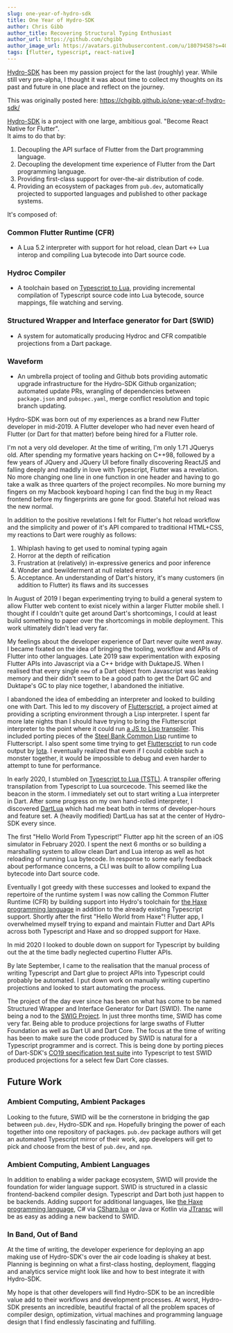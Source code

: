 ```yaml
---
slug: one-year-of-hydro-sdk
title: One Year of Hydro-SDK
author: Chris Gibb
author_title: Recovering Structural Typing Enthusiast
author_url: https://github.com/chgibb
author_image_url: https://avatars.githubusercontent.com/u/18079458?s=400&v=4
tags: [flutter, typescript, react-native]
---
```


[Hydro-SDK](https://github.com/hydro-sdk/hydro-sdk) has been my passion project for the last (roughly) year. While still very pre-alpha, I thought it was about time to collect my thoughts on its past and future in one place and reflect on the journey.

<!--truncate-->

This was originally posted here: https://chgibb.github.io/one-year-of-hydro-sdk/

[Hydro-SDK](https://github.com/hydro-sdk/hydro-sdk) is a project with one large, ambitious goal. "Become React Native for Flutter".  
It aims to do that by:
1. Decoupling the API surface of Flutter from  the Dart programming language.
2. Decoupling the development time experience of Flutter from the Dart programming language.
3. Providing first-class support for over-the-air distribution of code.
4. Providing an ecosystem of packages from `pub.dev`, automatically projected to supported languages and published to other package systems.

It's composed of:
### Common Flutter Runtime (CFR)
- A Lua 5.2 interpreter with support for hot reload, clean Dart <-> Lua interop and compiling Lua bytecode into Dart source code.
### Hydroc Compiler
- A toolchain based on [Typescript to Lua](https://github.com/TypeScriptToLua/TypeScriptToLua), providing incremental compilation of Typescript source code into Lua bytecode, source mappings, file watching and serving.
### Structured Wrapper and Interface generator for Dart (SWID)
- A system for automatically producing Hydroc and CFR compatible projections from a Dart package.
### Waveform
- An umbrella project of tooling and Github bots providing automatic upgrade infrastructure for the Hydro-SDK Github organization; automated update PRs, wrangling of dependencies between `package.json` and `pubspec.yaml`, merge conflict resolution and topic branch updating.

Hydro-SDK was born out of my experiences as a brand new Flutter developer in mid-2019. A Flutter developer who had never even heard of Flutter (or Dart for that matter) before being hired for a Flutter role.

I'm not a very old developer. At the time of writing, I'm only 1.71 JQuerys old. After spending my formative years hacking on C++98, followed by a few years of JQuery and JQuery UI before finally discovering ReactJS and falling deeply and maddly in love with Typescript, Flutter was a revelation. No more changing one line in one function in one header and having to go take a walk as three quarters of the project recompiles. No more burning my fingers on my Macbook keyboard hoping I can find the bug in my React frontend before my fingerprints are gone for good. Stateful hot reload was the new normal.

In addition to the positive revelations I felt for Flutter's hot reload workflow and the simplicity and power of it's API compared to traditional HTML+CSS, my reactions to Dart were roughly as follows:  
1. Whiplash having to get used to nominal typing again
2. Horror at the depth of reification
3. Frustration at (relatively) in-expressive generics and poor inference
4. Wonder and bewilderment at null related errors
5. Acceptance. An understanding of Dart's history, it's many customers (in addition to Flutter) its flaws and its successes

In August of 2019 I began experimenting trying to build a general system to allow Flutter web content to exist nicely within a larger Flutter mobile shell. I thought if I couldn't quite get around Dart's shortcomings, I could at least build something to paper over the shortcomings in mobile deployment. This work ultimately didn't lead very far.

My feelings about the developer experience of Dart never quite went away. I became fixated on the idea of bringing the tooling, workflow and APIs of Flutter into other languages. Late 2019 saw experimentation with exposing Flutter APIs into Javascript via a C++ bridge with DuktapeJS. When I realised that every single `new` of a Dart object from Javascript was leaking memory and their didn't seem to be a good path to get the Dart GC and Duktape's GC to play nice together, I abandoned the initiative.

I abandoned the idea of embedding an interpreter and looked to building one with Dart. This led to my discovery of [Flutterscript](https://github.com/cowboyd/flutterscript/commits/master), a project aimed at providing a scripting environment through a Lisp interpreter. I spent far more late nights than I should have trying to bring the Flutterscript interpreter to the point where it could run [a JS to Lisp transpiler](https://github.com/akapav/js). This included porting pieces of the [Steel Bank Common Lisp](http://www.sbcl.org/) runtime to Flutterscript. I also spent some time trying to get [Flutterscript](https://github.com/cowboyd/flutterscript/commits/master) to run code output by [Iota](https://github.com/froggey/Iota). I eventually realized that even if I could cobble such a monster together, it would be impossible to debug and even harder to attempt to tune for performance.

In early 2020, I stumbled on [Typescript to Lua (TSTL)](https://github.com/TypeScriptToLua/TypeScriptToLua). A transpiler offering transpilation from Typescript to Lua sourcecode. This seemed like the beacon in the storm. I immediately set out to start writing a Lua interpreter in Dart. After some progress on my own hand-rolled interpreter, I discovered [DartLua](https://github.com/PixelToast/dartlua) which had me beat both in terms of developer-hours and feature set. A (heavily modified) DartLua has sat at the center of Hydro-SDK every since.

The first "Hello World From Typescript!" Flutter app hit the screen of an iOS simulator in February 2020. I spent the next 6 months or so building a marshalling system to allow clean Dart and Lua interop as well as hot reloading of running Lua bytecode. In response to some early feedback about performance concerns, a CLI was built to allow compiling Lua bytecode into Dart source code.

Eventually I got greedy with these successes and looked to expand the repertoire of the runtime system I was now calling the Common Flutter Runtime (CFR) by building support into Hydro's toolchain for [the Haxe programming language](https://haxe.org/) in addition to the already existing Typescript support. Shortly after the first "Hello World from Haxe"! Flutter app, I overwhelmed myself trying to expand and maintain Flutter and Dart APIs across both Typescript and Haxe and so dropped support for Haxe.

In mid 2020 I looked to double down on support for Typescript by building out the at the time badly neglected cupertino Flutter APIs.

By late September, I came to the realisation that the manual process of writing Typescript and Dart glue to project APIs into Typescript could probably be automated. I put down work on manually writing cupertino projections and looked to start automating the process.

The project of the day ever since has been on what has come to be named Structured Wrapper and Interface Generator for Dart (SWID). The name being a nod to the [SWIG  Project](http://www.swig.org/exec.html). In just three months time, SWID has come very far. Being able to produce projections for large swaths of Flutter Foundation as well as Dart UI and Dart Core. The focus at the time of writing has been to make sure the code produced by SWID is natural for a Typescript programmer and is correct. This is being done by porting pieces of Dart-SDK's [CO19 specification test suite](https://github.com/dart-lang/co19) into Typescript to test SWID produced projections for a select few Dart Core classes.

## Future Work
### Ambient Computing, Ambient Packages
Looking to the future, SWID will be the cornerstone in bridging the gap between `pub.dev`, Hydro-SDK and `npm`. Hopefully bringing the power of each together into one repository of packages. `pub.dev` package authors will get an automated Typescript mirror of their work, app developers will get to pick and choose from the best of `pub.dev`, and `npm`.

### Ambient Computing, Ambient Languages
In addition to enabling a wider package ecosystem, SWID will provide the foundation for wider language support. SWID is structured in a classic frontend-backend compiler design. Typescript and Dart both just happen to be backends. Adding support for additional languages, like [the Haxe programming language](https://haxe.org/), C# via [CSharp.lua](https://github.com/yanghuan/CSharp.lua) or Java or Kotlin via [JTransc](https://github.com/jtransc/jtransc) will be as easy as adding a new backend to SWID.

### In Band, Out of Band
At the time of writing, the developer experience for deploying an app making use of Hydro-SDK's over the air code loading is shakey at best. Planning is beginning on what a first-class hosting, deployment, flagging and analytics service might look like and how to best integrate it with Hydro-SDK.

My hope is that other developers will find Hydro-SDK to be an incredible value add to their workflows and development processes. At worst, Hydro-SDK presents an incredible, beautiful fractal of all the problem spaces of compiler design, optimization, virtual machines and programming language design that I find endlessly fascinating and fulfilling.